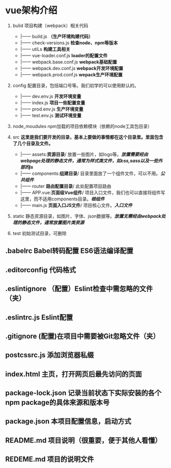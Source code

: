 # vue架构介绍

  1. bulid 项目构建（webpack）相关代码
     * |—— build.js **（生产环境构建代码）**
     * |—— check-versions.js **检查node、npm等版本**
     * |—— utiLs **构建工具相关**
     * |—— vue-loader.conf.js **loader的配置文件**
     * |—— webpack.base.conf.js **webpack基础配置**
     * |—— webpack.dev.conf.js **webpack开发环境配置**
     * |—— webpack.prod.conf.js **wepack生产环境配置**

  2. config 配置目录，包括端口号等。我们初学的可以使用默认的。
      * |—— dev.env.js **开发环境变量**
      * |—— index.js **项目一些配置变量**
      * |—— prod.env.js **生产环境变量**
      * |—— test.env.js **测试环境变量**

  3. node_moudules npm加载的项目依赖模块（依赖的node工具包目录）

  4. src **这里是我们要开发的目录，基本上要做的事情都在这个目录里。里面包含了几个目录及文件。**
      * |—— assets:**资源目录**/ 放置一些图片，如logo等。***放置需要经由webpage处理的静态文件，通常为样式类文件，如css,sass以及一些外部的js***
      * |—— components:**组建目录**/ 目录里面放了一个组件文件，可以不用。***公共组件***
      * |—— router **路由配置目录**/  此处配置项目路由
      * |—— APP.vue:**页面级Vue组件**/ 项目入口文件，我们也可以直接将组件写这里，而不适用components目录。***根组件***
      * |—— main.js **页面入口JS文件**/ 项目核心文件。***入口文件***
  5. static 静态资源目录，如图片、字体、json数据等。***放置无需经由webpack处理的静态文件，通常放置图片类资源***

  6. test 初始测试目录，可删除

## .babelrc   Babel转码配置 ES6语法编译配置

## .editorconfig   代码格式

## .eslintignore  （配置）Eslint检查中需忽略的文件（夹）

## .eslintrc.js  Eslint配置

## .gitignore (配置)在项目中需要被Git忽略文件（夹）

## postcssrc.js 添加浏览器私缀

## index.html 主页，打开网页后最先访问的页面

## package-lock.json 记录当前状态下实际安装的各个npm package的具体来源和版本号

## package.json 本项目配置信息，启动方式

## README.md 项目说明（很重要，便于其他人看懂）

## REDEME.md 项目的说明文件
